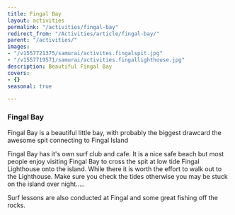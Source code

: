 ```yaml
---
title: Fingal Bay
layout: activities
permalink: "/activities/fingal-bay"
redirect_from: "/Activities/article/fingal-bay/"
parent: "/activities/"
images:
- "/v1557721375/samurai/activites.fingalspit.jpg"
- "/v1557719571/samurai/activities.fingallighthouse.jpg"
description: Beautiful Fingal Bay
covers:
- {}
seasonal: true

---
```

### Fingal Bay

Fingal Bay is a beautiful little bay, with probably the biggest drawcard the awesome spit connecting to Fingal Island

Fingal Bay has it's own surf club and cafe.  It is a nice safe beach but most people enjoy visiting Fingal Bay to cross the spit at low tide Fingal Lighthouse onto the island.  While there it is worth the effort to walk out to the Lighthouse.  Make sure you check the tides otherwise you may be stuck on the island over night.....

Surf lessons are also conducted at Fingal and some great fishing off the rocks.